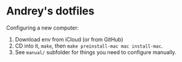 Andrey's dotfiles
=================


Configuring a new computer:

1. Download env from iCloud (or from GitHub)
2. CD into it, `make`, then `make preinstall-mac mac install-mac`.
3. See `manual/` subfolder for things you need to configure manually.
